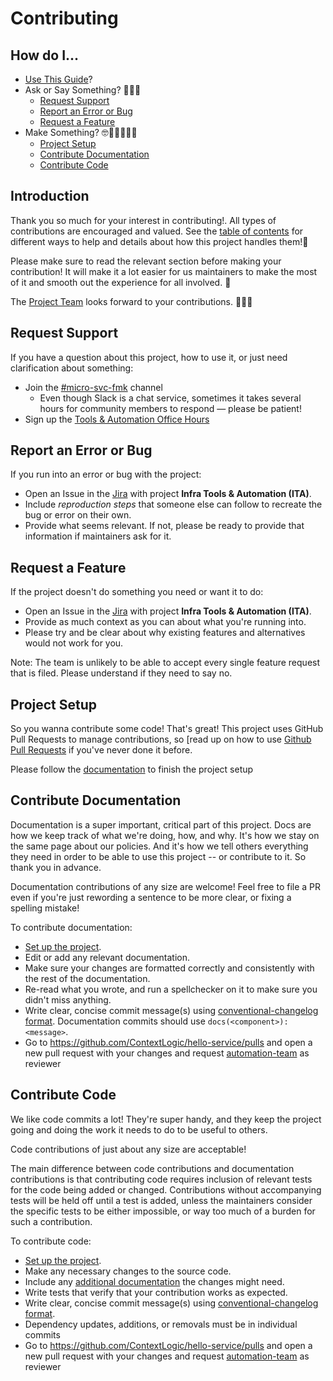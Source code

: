 # Contributing

## How do I... <a name="toc"></a>

* [Use This Guide](#introduction)?
* Ask or Say Something? 🤔🐛😱
  * [Request Support](#request-support)
  * [Report an Error or Bug](#report-an-error-or-bug)
  * [Request a Feature](#request-a-feature)
* Make Something? 🤓👩🏽‍💻📜🍳
  * [Project Setup](#project-setup)
  * [Contribute Documentation](#contribute-documentation)
  * [Contribute Code](#contribute-code)


## Introduction

Thank you so much for your interest in contributing!. All types of contributions are encouraged and valued. See the [table of contents](#toc) for different ways to help and details about how this project handles them!📝

Please make sure to read the relevant section before making your contribution! It will make it a lot easier for us maintainers to make the most of it and smooth out the experience for all involved. 💚

The [Project Team](#join-the-project-team) looks forward to your contributions. 🙌🏾✨

## Request Support

If you have a question about this project, how to use it, or just need clarification about something:

* Join the [#micro-svc-fmk](https://logicians.slack.com/archives/CRUAK4VSA) channel
  * Even though Slack is a chat service, sometimes it takes several hours for community members to respond — please be patient!
* Sign up the [Tools & Automation Office Hours](https://calendar.google.com/calendar/selfsched?sstoken=UUcxS2s4SGZGSG0zfGRlZmF1bHR8MzExZTc3OTNkYWRlNDgyNWI0YzhiNGJkNDUyZjVjOWE)


## Report an Error or Bug

If you run into an error or bug with the project:

* Open an Issue in the [Jira](https://jira.wish.site/secure/CreateIssue!default.jspa) with project **Infra Tools & Automation (ITA)**.
* Include *reproduction steps* that someone else can follow to recreate the bug or error on their own.
* Provide what seems relevant. If not, please be ready to provide that information if maintainers ask for it.

## Request a Feature

If the project doesn't do something you need or want it to do:

* Open an Issue in the [Jira](https://jira.wish.site/secure/CreateIssue!default.jspa) with project **Infra Tools & Automation (ITA)**.
* Provide as much context as you can about what you're running into.
* Please try and be clear about why existing features and alternatives would not work for you.

Note: The team is unlikely to be able to accept every single feature request that is filed. Please understand if they need to say no.

## Project Setup

So you wanna contribute some code! That's great! This project uses GitHub Pull Requests to manage contributions, so [read up on how to use [Github Pull Requests](https://help.github.com/en/github/collaborating-with-issues-and-pull-requests/about-pull-requests) if you've never done it before.

Please follow the [documentation](https://github.com/ContextLogic/hello-service#how-to-use) to finish the project setup

## Contribute Documentation

Documentation is a super important, critical part of this project. Docs are how we keep track of what we're doing, how, and why. It's how we stay on the same page about our policies. And it's how we tell others everything they need in order to be able to use this project -- or contribute to it. So thank you in advance.

Documentation contributions of any size are welcome! Feel free to file a PR even if you're just rewording a sentence to be more clear, or fixing a spelling mistake!

To contribute documentation:

* [Set up the project](#project-setup).
* Edit or add any relevant documentation.
* Make sure your changes are formatted correctly and consistently with the rest of the documentation.
* Re-read what you wrote, and run a spellchecker on it to make sure you didn't miss anything.
* Write clear, concise commit message(s) using [conventional-changelog format](https://github.com/conventional-changelog/conventional-changelog-angular/blob/master/convention.md). Documentation commits should use `docs(<component>): <message>`.
* Go to https://github.com/ContextLogic/hello-service/pulls and open a new pull request with your changes and request [automation-team](https://github.com/orgs/ContextLogic/teams/automation-team) as reviewer 

## Contribute Code

We like code commits a lot! They're super handy, and they keep the project going and doing the work it needs to do to be useful to others.

Code contributions of just about any size are acceptable!

The main difference between code contributions and documentation contributions is that contributing code requires inclusion of relevant tests for the code being added or changed. Contributions without accompanying tests will be held off until a test is added, unless the maintainers consider the specific tests to be either impossible, or way too much of a burden for such a contribution.

To contribute code:

* [Set up the project](#project-setup).
* Make any necessary changes to the source code.
* Include any [additional documentation](#contribute-documentation) the changes might need.
* Write tests that verify that your contribution works as expected.
* Write clear, concise commit message(s) using [conventional-changelog format](https://github.com/conventional-changelog/conventional-changelog-angular/blob/master/convention.md).
* Dependency updates, additions, or removals must be in individual commits
* Go to https://github.com/ContextLogic/hello-service/pulls and open a new pull request with your changes and request [automation-team](https://github.com/orgs/ContextLogic/teams/automation-team) as reviewer 


